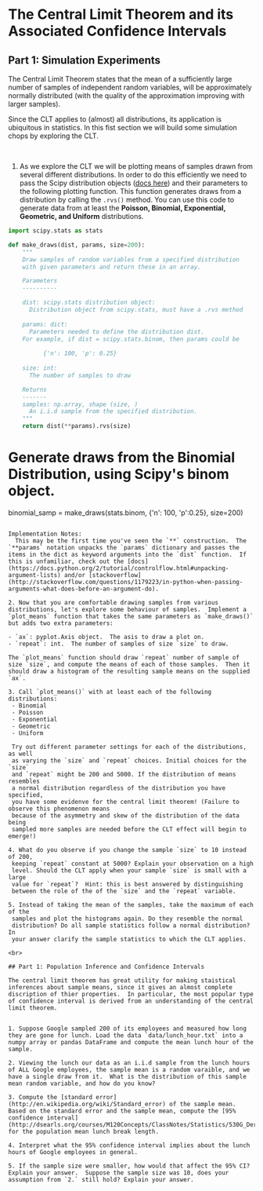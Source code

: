 # The Central Limit Theorem and its Associated Confidence Intervals

## Part 1: Simulation Experiments

The Central Limit Theorem states that the mean of a sufficiently large number of samples of independent random variables, will be approximately normally distributed (with the quality of the approximation improving with larger samples). 

Since the CLT applies to (almost) all distributions, its application is ubiquitous in statistics. In this fist section we will build some simulation chops by exploring the CLT.
 
<br>

1. As we explore the CLT we will be plotting means of samples drawn from several different distributions.  In order to do this efficiently we need to pass the Scipy distribution objects ([docs here](http://docs.scipy.org/doc/scipy-0.17.1/reference/stats.html)) and their parameters to the following plotting function. This function generates draws from a distribution by calling the `.rvs()` method.  You can use this code to generate data from at least the **Poisson, Binomial, Exponential, Geometric, and Uniform** distributions. 

  ```python
  import scipy.stats as stats

  def make_draws(dist, params, size=200):
      """
      Draw samples of random variables from a specified distribution
      with given parameters and return these in an array.
  
      Parameters
      ----------
  
      dist: scipy.stats distribution object:
        Distribution object from scipy.stats, must have a .rvs method
      
      params: dict:
        Parameters needed to define the distribution dist.
      For example, if dist = scipy.stats.binom, then params could be
        
            {'n': 100, 'p': 0.25}
      
      size: int:
        The number of samples to draw
  
      Returns
      -------
      samples: np.array, shape (size, )
        An i.i.d sample from the specified distribution. 
      """
      return dist(**params).rvs(size) 
  ```

  # Generate draws from the Binomial Distribution, using Scipy's binom object.  
  binomial_samp = make_draws(stats.binom, {'n': 100, 'p':0.25}, size=200)

  ```

Implementation Notes:
    This may be the first time you've seen the `**` construction.  The `**params` notation unpacks the `params` dictionary and passes the items in the dict as keyword arguments into the `dist` function.  If this is unfamiliar, check out the [docs](https://docs.python.org/2/tutorial/controlflow.html#unpacking-argument-lists) and/or [stackoverflow](http://stackoverflow.com/questions/1179223/in-python-when-passing-arguments-what-does-before-an-argument-do).

2. Now that you are comfortable drawing samples from various distributions, let's explore some behaviour of samples.  Implement a `plot_means` function that takes the same parameters as `make_draws()` but adds two extra parameters: 

  - `ax`: pyplot.Axis object.  The asis to draw a plot on.
  - `repeat`: int.  The number of samples of size `size` to draw.

The `plot_means` function should draw `repeat` number of sample of size `size`, and compute the means of each of those samples.  Then it should draw a histogram of the resulting sample means on the supplied `ax`. 

3. Call `plot_means()` with at least each of the following distributions: 
   - Binomial
   - Poisson 
   - Exponential
   - Geometric
   - Uniform

   Try out different parameter settings for each of the distributions, as well 
   as varying the `size` and `repeat` choices. Initial choices for the `size` 
   and `repeat` might be 200 and 5000. If the distribution of means resembles 
   a normal distribution regardless of the distribution you have specified, 
   you have some evidenve for the central limit theorem! (Failure to observe this phenomenon means 
   because of the asymmetry and skew of the distribution of the data being 
   sampled more samples are needed before the CLT effect will begin to emerge!)

4. What do you observe if you change the sample `size` to 10 instead of 200,
   keeping `repeat` constant at 5000? Explain your observation on a high 
   level. Should the CLT apply when your sample `size` is small with a large 
   value for `repeat`?  Hint: this is best answered by distinguishing
   between the role of the of the `size` and the `repeat` variable.

5. Instead of taking the mean of the samples, take the maximum of each of the 
   samples and plot the histograms again. Do they resemble the normal 
   distribution? Do all sample statistics follow a normal distribution?  In
   your answer clarify the sample statistics to which the CLT applies. 

<br>

## Part 1: Population Inference and Confidence Intervals

The central limit theorem has great utility for making staistical inferences about sample means, since it gives an almost complete discription of thier properties.  In particular, the most popular type of confidence interval is derived from an understanding of the central limit theorem.


1. Suppose Google sampled 200 of its employees and measured how long they are gone for lunch. Load the data `data/lunch_hour.txt` into a numpy array or pandas DataFrame and compute the mean lunch hour of the sample.

2. Viewing the lunch our data as an i.i.d sample from the lunch hours of ALL Google employees, the sample mean is a random varaible, and we have a single draw from it.  What is the distribution of this sample mean random variable, and how do you know? 

3. Compute the [standard error](http://en.wikipedia.org/wiki/Standard_error) of the sample mean. Based on the standard error and the sample mean, compute the [95% confidence interval](http://dsearls.org/courses/M120Concepts/ClassNotes/Statistics/530G_Derivation.htm) for the population mean lunch break length.

4. Interpret what the 95% confidence interval implies about the lunch hours of Google employees in general.

5. If the sample size were smaller, how would that affect the 95% CI? Explain your answer.  Suppose the sample size was 10, does your assumption from `2.` still hold? Explain your answer.
